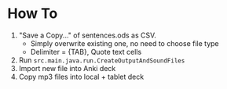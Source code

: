 # How To

1. "Save a Copy..." of sentences.ods as CSV. 
   - Simply overwrite existing one, no need to choose file type
   - Delimiter = {TAB}, Quote text cells
2. Run `src.main.java.run.CreateOutputAndSoundFiles`
3. Import new file into Anki deck
4. Copy mp3 files into local + tablet deck

